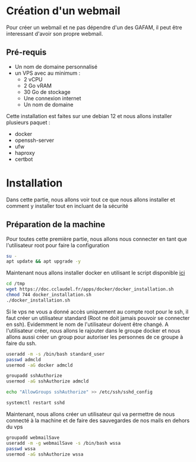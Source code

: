 # Création d'un webmail

Pour créer un webmail et ne pas dépendre d'un des GAFAM, il peut être interessant d'avoir son propre webmail.

## Pré-requis
- Un nom de domaine personnalisé
- un VPS avec au minimum :
    - 2 vCPU
    - 2 Go vRAM
    - 30 Go de stockage
    - Une connexion internet
    - Un nom de domaine

Cette installation est faites sur une debian 12 et nous allons installer plusieurs paquet :
- docker 
- openssh-server
- ufw
- haproxy
- certbot

# Installation

Dans cette partie, nous allons voir tout ce que nous allons installer et comment y installer tout en incluant de la sécurité

## Préparation de la machine

Pour toutes cette première partie, nous allons nous connecter en tant que l'utilisateur root pour faire la configuration 

```sh
su -
apt update && apt upgrade -y
```

Maintenant nous allons installer docker en utilisant le script disponible [ici](https://doc.cclaudel.fr/apps/docker/docker_installation.sh) 
```sh
cd /tmp
wget https://doc.cclaudel.fr/apps/docker/docker_installation.sh
chmod 744 docker_installation.sh
./docker_installation.sh
```

Si le vps ne vous a donné accès uniquement au compte root pour le ssh, il faut créer un utilisateur standard (Root ne doit jamais pouvoir se connecter en ssh). Evidemment le nom de l'utilisateur doivent être changé.
A l'utilisateur créer, nous allons le rajouter dans le groupe docker et nous allons aussi créer un group pour autoriser les personnes de ce groupe à faire du ssh.

```sh
useradd -m -s /bin/bash standard_user
passwd admcld
usermod -aG docker admcld

groupadd sshAuthorize
usermod -aG sshAuthorize admcld

echo "AllowGroups sshAuthorize" >> /etc/ssh/sshd_config

systemctl restart sshd
```

Maintenant, nous allons créer un utilisateur qui va permettre de nous connecté à la machine et de faire des sauvegardes de nos mails en dehors du vps 

```sh
groupadd webmailSave
useradd -m -g webmailSave -s /bin/bash wssa
passwd wssa
usermod -aG sshAuthorize wssa
```
